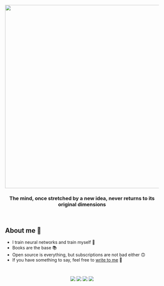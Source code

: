 <p align="center">
  <img src="https://media.giphy.com/media/9HSZX0Wtr82Vx0GnLT/giphy.gif" width="600">
 </p>
 <h3 align="center">The mind, once stretched by a new idea, never returns to its original dimensions</h3>

<br/>

## About me 👀
- I train neural networks and train myself 🌱
- Books are the base 📚
- Open source is everything, but subscriptions are not bad either 🙃
- If you have something to say, feel free to [write to me](t.me/dn_alekseev) 💬

<br/>
  
<p align="center">
    <a href="https://www.linkedin.com/in/dnalekseev/"><img src="https://img.shields.io/badge/LinkedIn-blue?style=for-the-badge&logo=LinkedIn"/></a>
    <a href="https://www.kaggle.com/danilalekseev"><img src="https://img.shields.io/badge/Kaggle-lightblue?style=for-the-badge&logo=Kaggle&logoColor=black"/></a>
    <a href="https://leetcode.com/dnalekseev/"><img src="https://img.shields.io/badge/LeetCode-black?style=for-the-badge&logo=LeetCode"/></a>
    <a href="https://stackoverflow.com/users/14741746/dnalekseev"><img src="https://img.shields.io/badge/StackOverflow-orange?style=for-the-badge&logo=StackOverflow&logoColor=gray"/></a>
</p>
